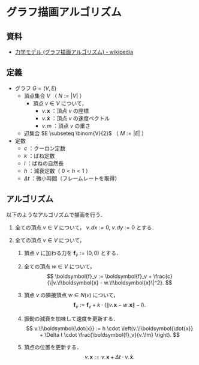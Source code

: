 # グラフ描画アルゴリズム

## 資料

- [力学モデル (グラフ描画アルゴリズム) - wikipedia](https://ja.wikipedia.org/wiki/%E5%8A%9B%E5%AD%A6%E3%83%A2%E3%83%87%E3%83%AB_(%E3%82%B0%E3%83%A9%E3%83%95%E6%8F%8F%E7%94%BB%E3%82%A2%E3%83%AB%E3%82%B4%E3%83%AA%E3%82%BA%E3%83%A0))

## 定義

- グラフ $G = (V, E)$ 
  - 頂点集合 $V$ （ $N := |V|$ ）
    - 頂点 $v\in V$ について，
      - $v.\!\boldsymbol{x}$ ：頂点 $v$ の座標
      - $v.\!\boldsymbol{\dot{x}}$ ：頂点 $v$​ の速度ベクトル
      - $v.\!m$ ：頂点 $v$ の重さ
  - 辺集合 $E \subseteq \binom{V}{2}$ （ $M := |E|$ ）
- 定数
  - $c$ ：クーロン定数
  - $k$​ ：ばね定数
  - $l$​ ：ばねの自然長
  - $h$ ：減衰定数（ $0 < h < 1$​ ）
  - $\Delta t$ ：微小時間（フレームレートを取得）


## アルゴリズム

以下のようなアルゴリズムで描画を行う．

1. 全ての頂点 $v\in V$ について， $v.\!\mathit{dx} := 0,~v.\!\mathit{dy} := 0$ とする．

2. 全ての頂点 $v\in V$ について，

   1. 頂点 $v$ に加わる力を $\boldsymbol{f}_v := (0, 0)$ とする．

   2. 全ての頂点 $w\in V$ について，
      $$
      \boldsymbol{f}_v := \boldsymbol{f}_v + \frac{c}{\|v.\!\boldsymbol{x} - w.\!\boldsymbol{x}\|^2}.
      $$

   3. 頂点 $v$ の隣接頂点 $w\in N(v)$ について，
      $$
      \boldsymbol{f}_v := \boldsymbol{f}_v + k \cdot (\|v.\!\boldsymbol{x} - w.\!\boldsymbol{x}\| - l).
      $$

   4. 振動の減衰を加味して速度を更新する．
      $$
      v.\!\boldsymbol{\dot{x}} := h \cdot \left(v.\!\boldsymbol{\dot{x}} + \Delta t \cdot \frac{\boldsymbol{f}_v}{v.\!m} \right).
      $$

   5. 頂点の位置を更新する．
      $$
      v.\!\boldsymbol{x} := v.\!\boldsymbol{x} + \Delta t \cdot v.\!\boldsymbol{\dot{x}}.
      $$
